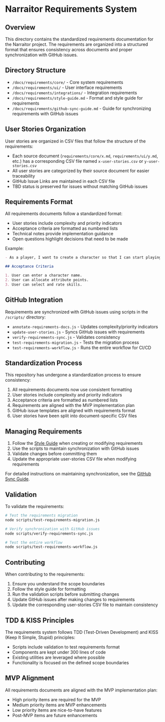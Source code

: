 # Narraitor Requirements System

## Overview

This directory contains the standardized requirements documentation for the Narraitor project. The requirements are organized into a structured format that ensures consistency across documents and proper synchronization with GitHub issues.

## Directory Structure

- `/docs/requirements/core/` - Core system requirements
- `/docs/requirements/ui/` - User interface requirements
- `/docs/requirements/integrations/` - Integration requirements
- `/docs/requirements/style-guide.md` - Format and style guide for requirements
- `/docs/requirements/github-sync-guide.md` - Guide for synchronizing requirements with GitHub issues

## User Stories Organization

User stories are organized in CSV files that follow the structure of the requirements:

- Each source document (`requirements/core/x.md`, `requirements/ui/y.md`, etc.) has a corresponding CSV file named `x-user-stories.csv` or `y-user-stories.csv`
- All user stories are categorized by their source document for easier traceability
- GitHub Issue Links are maintained in each CSV file
- TBD status is preserved for issues without matching GitHub issues

## Requirements Format

All requirements documents follow a standardized format:

- User stories include complexity and priority indicators
- Acceptance criteria are formatted as numbered lists
- Technical notes provide implementation guidance
- Open questions highlight decisions that need to be made

Example:

```markdown
- As a player, I want to create a character so that I can start playing. (Complexity: Medium, Priority: High)

## Acceptance Criteria

1. User can enter a character name.
2. User can allocate attribute points.
3. User can select and rate skills.
```

## GitHub Integration

Requirements are synchronized with GitHub issues using scripts in the `/scripts/` directory:

- `annotate-requirements-docs.js` - Updates complexity/priority indicators
- `update-user-stories.js` - Syncs GitHub issues with requirements
- `verify-requirements-sync.js` - Validates consistency
- `test-requirements-migration.js` - Tests the migration process
- `test-requirements-workflow.js` - Runs the entire workflow for CI/CD

## Standardization Process

This repository has undergone a standardization process to ensure consistency:

1. All requirements documents now use consistent formatting
2. User stories include complexity and priority indicators
3. Acceptance criteria are formatted as numbered lists
4. Requirements are aligned with the MVP implementation plan
5. GitHub issue templates are aligned with requirements format
6. User stories have been split into document-specific CSV files

## Managing Requirements

1. Follow the [Style Guide](style-guide.md) when creating or modifying requirements
2. Use the scripts to maintain synchronization with GitHub issues
3. Validate changes before committing them
4. Update the appropriate user-stories CSV file when modifying requirements

For detailed instructions on maintaining synchronization, see the [GitHub Sync Guide](github-sync-guide.md).

## Validation

To validate the requirements:

```bash
# Test the requirements migration
node scripts/test-requirements-migration.js

# Verify synchronization with GitHub issues
node scripts/verify-requirements-sync.js

# Test the entire workflow
node scripts/test-requirements-workflow.js
```

## Contributing

When contributing to the requirements:

1. Ensure you understand the scope boundaries
2. Follow the style guide for formatting
3. Run the validation scripts before submitting changes
4. Update GitHub issues after making changes to requirements
5. Update the corresponding user-stories CSV file to maintain consistency

## TDD & KISS Principles

The requirements system follows TDD (Test-Driven Development) and KISS (Keep It Simple, Stupid) principles:

- Scripts include validation to test requirements format
- Components are kept under 300 lines of code
- Existing utilities are leveraged where possible
- Functionality is focused on the defined scope boundaries

## MVP Alignment

All requirements documents are aligned with the MVP implementation plan:

- High priority items are required for the MVP
- Medium priority items are MVP enhancements
- Low priority items are nice-to-have features
- Post-MVP items are future enhancements